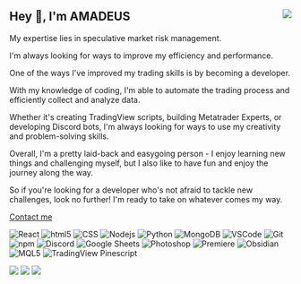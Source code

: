 ## Hey 👋, I'm AMADEUS <img src="https://komarev.com/ghpvc/?username=AMADEUSvrl&&style=flat-square" align="right" />
My expertise lies in speculative market risk management. 

I'm always looking for ways to improve my efficiency and performance.

One of the ways I've improved my trading skills is by becoming a developer.

With my knowledge of coding, I'm able to automate the trading process and efficiently collect and analyze data. 

Whether it's creating TradingView scripts, building Metatrader Experts, or developing Discord bots, I'm always looking for ways to use my creativity and problem-solving skills.

Overall, I'm a pretty laid-back and easygoing person - I enjoy learning new things and challenging myself, but I also like to have fun and enjoy the journey along the way. 

So if you're looking for a developer who's not afraid to tackle new challenges, look no further! I'm ready to take on whatever comes my way.  

<a href="https://solo.to/matheusevaroli">Contact me</a>

<p>
  <!-- Frontend Development -->
  <img alt="React" src="https://img.shields.io/badge/-React-45b8d8?style=flat-square&logo=react&logoColor=white" />
  <img alt="html5" src="https://img.shields.io/badge/-HTML5-E34F26?style=flat-square&logo=html5&logoColor=white" />
  <img alt="CSS" src="https://img.shields.io/badge/-CSS-1572B6?style=flat-square&logo=css3&logoColor=white" />
  <img alt="Nodejs" src="https://img.shields.io/badge/-Nodejs-43853d?style=flat-square&logo=Node.js&logoColor=white" />
  <img alt="Python" src="https://img.shields.io/badge/-Python-3776AB?style=flat-square&logo=python&logoColor=white" />
  <img alt="MongoDB" src="https://img.shields.io/badge/-MongoDB-13aa52?style=flat-square&logo=mongodb&logoColor=white" />
  <img alt="VSCode" src="https://img.shields.io/badge/-VSCode-007ACC?style=flat-square&logo=visual-studio-code&logoColor=white" />
  <img alt="Git" src="https://img.shields.io/badge/-Git-F05032?style=flat-square&logo=git&logoColor=white" />
  <img alt="npm" src="https://img.shields.io/badge/-npm-CB3837?style=flat-square&logo=npm&logoColor=white" />
  <img alt="Discord" src="https://img.shields.io/badge/-Discord-5865F2?style=flat-square&logo=discord&logoColor=white" />
  <img alt="Google Sheets" src="https://img.shields.io/badge/-Google%20Sheets-0F9D58?style=flat-square&logo=google-sheets&logoColor=white" />
  <img alt="Photoshop" src="https://img.shields.io/badge/-Photoshop-31A8FF?style=flat-square&logo=adobe-photoshop&logoColor=white" />
  <img alt="Premiere" src="https://img.shields.io/badge/-Premiere-9999FF?style=flat-square&logo=adobe-premiere-pro&logoColor=white" />
  <img alt="Obsidian" src="https://img.shields.io/badge/-Obsidian-535353?style=flat-square" />
  <img alt="MQL5" src="https://img.shields.io/badge/-MQL5-00A4EA?style=flat-square&logo=mql5&logoColor=white" />
  <img alt="TradingView Pinescript" src="https://img.shields.io/badge/-TradingView%20Pinescript-01B3C4?style=flat-square&logo=tradingview&logoColor=white" />
</p>

<div align="left">
  <img src="https://spotify-github-profile.vercel.app/api/view?uid=xbigmat&cover_image=true&theme=default&show_offline=false&background_color=121212&interchange=false" />
  <img src="https://spotify-github-profile.vercel.app/api/view?uid=xbigmat&cover_image=true&theme=default&show_offline=false&background_color=121212&interchange=false" />
  <img src="https://spotify-github-profile.vercel.app/api/view?uid=xbigmat&cover_image=true&theme=default&show_offline=false&background_color=121212&interchange=false" />
</div>  

